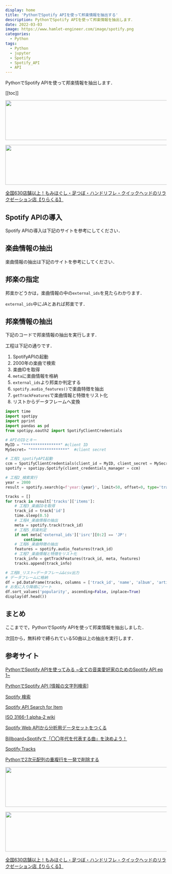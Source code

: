 ```yaml
---
display: home
title: 'PythonでSpotify APIを使って邦楽情報を抽出する'
description: PythonでSpotify APIを使って邦楽情報を抽出します．
date: 2022-03-03
image: https://www.hamlet-engineer.com/image/spotify.png
categories: 
  - Python
tags:
  - Python
  - jupyter
  - Spotify
  - Spotify_API
  - API
---
```


<!-- https://www.hamlet-engineer.com -->
PythonでSpotify APIを使って邦楽情報を抽出します．

<!-- more -->

<ClientOnly>
  <CallInArticleAdsense />
</ClientOnly>

[[toc]]

<!-- お名前.com -->
<a href="https://px.a8.net/svt/ejp?a8mat=3HBXCY+4DRW36+50+2HM5Z5" rel="nofollow"><img border="0" width="1000" height="124" alt="" src="https://www27.a8.net/svt/bgt?aid=210508450265&wid=001&eno=01&mid=s00000000018015052000&mc=1"></a><img border="0" width="1" height="1" src="https://www10.a8.net/0.gif?a8mat=3HBXCY+4DRW36+50+2HM5Z5" alt="">

<!-- エックスサーバー株式会社 -->
<a href="https://px.a8.net/svt/ejp?a8mat=3HIN6N+3YAMCY+CO4+6BMG1" rel="nofollow"><img border="0" width="1000" height="124" alt="" src="https://www23.a8.net/svt/bgt?aid=210821855239&wid=001&eno=01&mid=s00000001642001062000&mc=1"></a><img border="0" width="1" height="1" src="https://www17.a8.net/0.gif?a8mat=3HIN6N+3YAMCY+CO4+6BMG1" alt="">

<!-- りらくる -->
<a href="https://px.a8.net/svt/ejp?a8mat=3HIN6N+7FBNEA+4AQ0+5YJRM" rel="nofollow">全国630店舗以上！もみほぐし・足つぼ・ハンドリフレ・クイックヘッドのリラクゼーション店【りらくる】</a><img border="0" width="1" height="1" src="https://www15.a8.net/0.gif?a8mat=3HIN6N+7FBNEA+4AQ0+5YJRM" alt="">

## Spotify APIの導入
Spotify APIの導入は下記のサイトを参考にしてください．

[]()

## 楽曲情報の抽出
楽曲情報の抽出は下記のサイトを参考にしてください．

[]()

## 邦楽の指定
邦楽かどうかは，楽曲情報の中の`external_ids`を見たらわかります．

`external_ids`中にJAとあれば邦楽です．

## 邦楽情報の抽出
下記のコードで邦楽情報の抽出を実行します．

工程は下記の通りです．
1. SpotifyAPIの起動
2. 2000年の楽曲で検索
3. 楽曲IDを取得
4. `meta`に楽曲情報を格納
5. `external_ids`より邦楽か判定する
6. `spotify.audio_features()`で楽曲特徴を抽出
7. `getTrackFeatures`で楽曲情報と特徴をリスト化
8. リストからデータフレームへ変換

```python
import time
import spotipy
import pprint
import pandas as pd
from spotipy.oauth2 import SpotifyClientCredentials

# APIのIDとキー
MyID = "****************" #client ID
MySecret= "****************"  #client secret

# 工程1_spotifyAPI起動
ccm = SpotifyClientCredentials(client_id = MyID, client_secret = MySecret)
spotify = spotipy.Spotify(client_credentials_manager = ccm)

# 工程2_検索実行
year = 2000
result = spotify.search(q=f'year:{year}', limit=50, offset=0, type='track', market='JP')

tracks = []
for track in result['tracks']['items']:
    # 工程3_楽曲IDを取得
    track_id = track['id']
    time.sleep(0.5)
    # 工程4_楽曲情報の抽出
    meta = spotify.track(track_id)
    # 工程5_邦楽判定
    if not meta['external_ids']['isrc'][0:2] == 'JP':
        continue
    # 工程6_楽曲特徴の抽出
    features = spotify.audio_features(track_id)
    # 工程7_楽曲情報と特徴をリスト化
    track_info = getTrackFeatures(track_id, meta, features)
    tracks.append(track_info)

# 工程8_リスト→データフレーム&csv出力
# データフレームに格納
df = pd.DataFrame(tracks, columns = ['track_id', 'name', 'album', 'artist', 'release_date', 'country', 'length', 'popularity', 'key', 'mode', 'danceability', 'acousticness', 'energy', 'instrumentalness', 'liveness', 'loudness', 'speechiness', 'tempo', 'time_signature', 'valence'])
# お気に入り降順にソート
df.sort_values('popularity', ascending=False, inplace=True)
display(df.head())
```

## まとめ
ここまでで，PythonでSpotify APIを使って邦楽情報を抽出しました．

次回から，無料枠で縛られている50曲以上の抽出を実行します．

## 参考サイト
[PythonでSpotify APIを使ってみる ~全ての音楽愛好家のためのSpotify API ep 1~](https://python-muda.com/python/spotify-api-ep-1/)

[PythonでSpotify API [情報の文字列検索]](https://qiita.com/EkatoPgm/items/289b2efcdb5af49843c1)

[Spotify 検索](https://support.spotify.com/jp/article/search/)

[Spotify API Search for Item](https://developer.spotify.com/documentation/web-api/reference/#/operations/search)

[ISO 3166-1 alpha-2 wiki](https://en.wikipedia.org/wiki/ISO_3166-1_alpha-2)

[Spotify Web APIから分析用データセットをつくる](https://zenn.dev/yuriponx/articles/ccb87e276dc361)

[Billboard×Spotifyで「〇〇年代を代表する曲」を決めよう！](https://qiita.com/shionhonda/items/a44b563e8035fe9db259)

[Spotify.Tracks](https://hexdocs.pm/spotify_web_api/Spotify.Tracks.html)

[Pythonで2次元配列の重複行を一発で削除する](https://qiita.com/uuuno/items/b714d84ca2edbf16ea19)

<!-- お名前.com -->
<a href="https://px.a8.net/svt/ejp?a8mat=3HBXCY+4DRW36+50+2HM5Z5" rel="nofollow"><img border="0" width="1000" height="124" alt="" src="https://www27.a8.net/svt/bgt?aid=210508450265&wid=001&eno=01&mid=s00000000018015052000&mc=1"></a><img border="0" width="1" height="1" src="https://www10.a8.net/0.gif?a8mat=3HBXCY+4DRW36+50+2HM5Z5" alt="">

<!-- エックスサーバー株式会社 -->
<a href="https://px.a8.net/svt/ejp?a8mat=3HIN6N+3YAMCY+CO4+6BMG1" rel="nofollow"><img border="0" width="1000" height="124" alt="" src="https://www23.a8.net/svt/bgt?aid=210821855239&wid=001&eno=01&mid=s00000001642001062000&mc=1"></a><img border="0" width="1" height="1" src="https://www17.a8.net/0.gif?a8mat=3HIN6N+3YAMCY+CO4+6BMG1" alt="">

<!-- りらくる -->
<a href="https://px.a8.net/svt/ejp?a8mat=3HIN6N+7FBNEA+4AQ0+5YJRM" rel="nofollow">全国630店舗以上！もみほぐし・足つぼ・ハンドリフレ・クイックヘッドのリラクゼーション店【りらくる】</a><img border="0" width="1" height="1" src="https://www15.a8.net/0.gif?a8mat=3HIN6N+7FBNEA+4AQ0+5YJRM" alt="">


<ClientOnly>
  <CallInArticleAdsense />
</ClientOnly>

